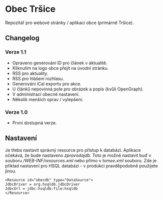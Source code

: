 # Obec Tršice
Repozitář pro webové stránky / aplikaci obce (primárně Tršice).

## Changelog
### Verze 1.1

* Opraveno generování ID pro článek v aktualitě.
* Kliknutím na logo obce přejít na úvodní stránku.
* RSS pro aktuality.
* RSS pro hlášení rozhlasu.
* Generování iCal exportu pro akce.
* U článků nepovinná pole pro obrázek a popis (kvůli OpenGraph).
* V administraci obecné nastavení.
* Několik menších oprav / vylepšení.

### Verze 1.0

* První dostupná verze.

## Nastavení

Je třeba nastavit správný resource pro přístup k databázi. Aplikace očekává, že bude nastaveno _zpravodajdb_. Toto je možné nastavit buď v souboru _/WEB-INF/resources.xml_ nebo přímo v _tomee.xml_ souboru. Zde je příklad nastavení pro HSQL databázi - v produkci pravděpodobně použijete jinou.

```
<Resource id="obecdb" type="DataSource">
JdbcDriver = org.hsqldb.jdbcDriver
JdbcUrl = jdbc:hsqldb:file:hsqldb
</Resource>
```

